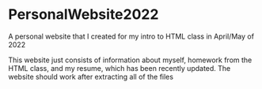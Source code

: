 # PersonalWebsite2022
A personal website that I created for my intro to HTML class in April/May of 2022

This website just consists of information about myself, homework from the HTML class, and my resume, which has been recently updated.
The website should work after extracting all of the files
